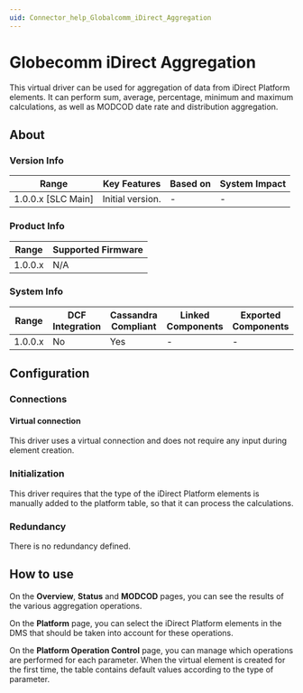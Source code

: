 ```yaml
---
uid: Connector_help_Globalcomm_iDirect_Aggregation
---
```


# Globecomm iDirect Aggregation

This virtual driver can be used for aggregation of data from iDirect Platform elements. It can perform sum, average, percentage, minimum and maximum calculations, as well as MODCOD date rate and distribution aggregation.

## About

### Version Info

| **Range**            | **Key Features** | **Based on** | **System Impact** |
|----------------------|------------------|--------------|-------------------|
| 1.0.0.x \[SLC Main\] | Initial version. | \-           | \-                |

### Product Info

| **Range** | **Supported Firmware** |
|-----------|------------------------|
| 1.0.0.x   | N/A                    |

### System Info

| **Range** | **DCF Integration** | **Cassandra Compliant** | **Linked Components** | **Exported Components** |
|-----------|---------------------|-------------------------|-----------------------|-------------------------|
| 1.0.0.x   | No                  | Yes                     | \-                    | \-                      |

## Configuration

### Connections

#### Virtual connection

This driver uses a virtual connection and does not require any input during element creation.

### Initialization

This driver requires that the type of the iDirect Platform elements is manually added to the platform table, so that it can process the calculations.

### Redundancy

There is no redundancy defined.

## How to use

On the **Overview**, **Status** and **MODCOD** pages, you can see the results of the various aggregation operations.

On the **Platform** page, you can select the iDirect Platform elements in the DMS that should be taken into account for these operations.

On the **Platform Operation Control** page, you can manage which operations are performed for each parameter. When the virtual element is created for the first time, the table contains default values according to the type of parameter.
